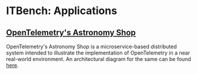# ITBench: Applications

## [OpenTelemetry's Astronomy Shop](https://github.com/open-telemetry/opentelemetry-demo)

OpenTelemetry's Astronomy Shop is a microservice-based distributed system intended to illustrate the implementation of OpenTelemetry in a near real-world environment.
An architectural diagram for the same can be found [here](https://opentelemetry.io/docs/demo/architecture/).
